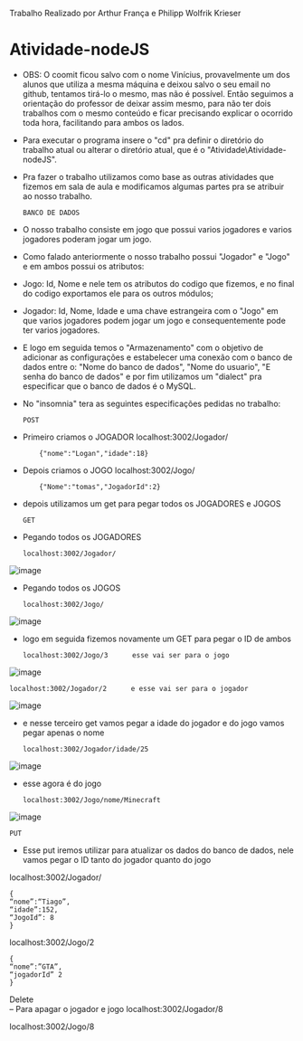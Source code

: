 Trabalho Realizado por Arthur França e Philipp Wolfrik Krieser
# Atividade-nodeJS
- OBS: O coomit ficou salvo com o nome Vinícius, provavelmente um dos alunos que utiliza a mesma máquina e deixou salvo o seu email no github, tentamos tirá-lo o mesmo, mas não é possível. Então seguimos a orientação do professor de deixar assim mesmo, para não ter dois trabalhos com o mesmo conteúdo e ficar precisando explicar o ocorrido toda hora, facilitando para ambos os lados.
- Para executar o programa insere o "cd" pra definir o diretório do trabalho atual ou alterar o diretório atual, que é o "Atividade\Atividade-nodeJS".
- Pra fazer o trabalho utilizamos como base as outras atividades que fizemos em sala de aula e modificamos algumas partes pra se atribuir ao nosso trabalho.

      BANCO DE DADOS
- O nosso trabalho consiste em jogo que possui varios jogadores e varios jogadores poderam jogar um jogo.
- Como falado anteriormente o nosso trabalho possui "Jogador" e "Jogo" e em ambos possui os atributos:
- Jogo: Id, Nome e nele tem os atributos do codigo que fizemos, e no final do codigo exportamos ele para os outros módulos; 
- Jogador: Id, Nome, Idade e uma chave estrangeira com o "Jogo" em que varios jogadores podem jogar um jogo e consequentemente pode ter varios jogadores.
- E logo em seguida temos o "Armazenamento" com o objetivo de adicionar as configurações e estabelecer uma conexão com o banco de dados entre o: "Nome do banco de dados", "Nome do usuario", "E senha do banco de dados" e por fim utilizamos um "dialect" pra especificar que o banco de dados é o MySQL.

- No "insomnia" tera as seguintes especificações pedidas no trabalho:

      POST
- Primeiro criamos o JOGADOR
localhost:3002/Jogador/

          {"nome":"Logan","idade":18}

- Depois criamos o JOGO
localhost:3002/Jogo/

          {"Nome":"tomas","JogadorId":2}

- depois utilizamos um get para pegar todos os JOGADORES e JOGOS
  
      GET
- Pegando todos os JOGADORES
  
      localhost:3002/Jogador/
![image](https://github.com/ArthurIFC/Atividade-nodeJS/assets/160235840/c96924b2-86ac-4ab9-89e3-5fb1b5478cef)

- Pegando todos os JOGOS
  
      localhost:3002/Jogo/
![image](https://github.com/ArthurIFC/Atividade-nodeJS/assets/160235840/d07b5281-43b8-434c-8c45-2d82ecbece04)

- logo em seguida fizemos novamente um GET para pegar o ID de ambos

      localhost:3002/Jogo/3      esse vai ser para o jogo
![image](https://github.com/ArthurIFC/Atividade-nodeJS/assets/160235840/d50beb46-5a41-4252-a2f3-c5b5c9f27971)

    localhost:3002/Jogador/2      e esse vai ser para o jogador
![image](https://github.com/ArthurIFC/Atividade-nodeJS/assets/160235840/d2275dd6-324c-46b9-9a10-c4a3b026f082)

- e nesse terceiro get vamos pegar a idade do jogador e do jogo vamos pegar apenas o nome
  
      localhost:3002/Jogador/idade/25    
![image](https://github.com/ArthurIFC/Atividade-nodeJS/assets/160235840/bac7ec8c-1ef3-462f-83b1-479f59a59e3f)

- esse agora é do jogo
  
      localhost:3002/Jogo/nome/Minecraft 
![image](https://github.com/ArthurIFC/Atividade-nodeJS/assets/160235840/e6f6ec1e-5ea3-487e-ac26-dbfa3f43649f)

    PUT 
- Esse put iremos utilizar para atualizar os dados do banco de dados, nele vamos pegar o ID tanto do jogador quanto do jogo

localhost:3002/Jogador/

    {
    “nome”:“Tiago”,
    “idade”:152,
    “JogoId”: 8
    }

localhost:3002/Jogo/2

    {
    “nome”:”GTA”,
    “jogadorId” 2
    }

Delete  
– Para apagar o jogador e jogo
localhost:3002/Jogador/8

localhost:3002/Jogo/8
